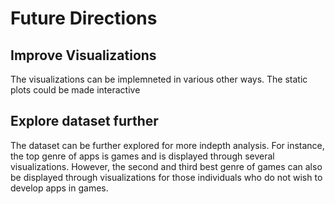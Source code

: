 # Future Directions

## Improve Visualizations

The visualizations can be implemneted in various other ways. The static plots could be made interactive

## Explore dataset further

The dataset can be further explored for more indepth analysis. For instance, the top genre of apps is games and is displayed through several visualizations. However, the second and third best genre of games can also be displayed through visualizations for those individuals who do not wish to develop apps in games.
